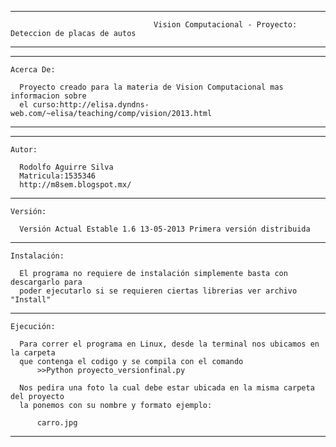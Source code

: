 ------------------------------------------------------------------------------

                                    Vision Computacional - Proyecto: Deteccion de placas de autos

-------------------------------------------------------------------------------
-------------------------------------------------------------------------------

    Acerca De:

      Proyecto creado para la materia de Vision Computacional mas informacion sobre 
      el curso:http://elisa.dyndns-web.com/~elisa/teaching/comp/vision/2013.html

-------------------------------------------------------------------------------
-------------------------------------------------------------------------------

    Autor:
    
      Rodolfo Aguirre Silva
      Matricula:1535346
      http://m8sem.blogspot.mx/

-------------------------------------------------------------------------------

    Versión:

      Versión Actual Estable 1.6 13-05-2013 Primera versión distribuida

-------------------------------------------------------------------------------

    Instalación:
      
      El programa no requiere de instalación simplemente basta con descargarlo para
      poder ejecutarlo si se requieren ciertas librerias ver archivo "Install"

-------------------------------------------------------------------------------

    Ejecución:

      Para correr el programa en Linux, desde la terminal nos ubicamos en la carpeta
      que contenga el codigo y se compila con el comando
          >>Python proyecto_versionfinal.py

      Nos pedira una foto la cual debe estar ubicada en la misma carpeta del proyecto
      la ponemos con su nombre y formato ejemplo:

          carro.jpg

-------------------------------------------------------------------------------
